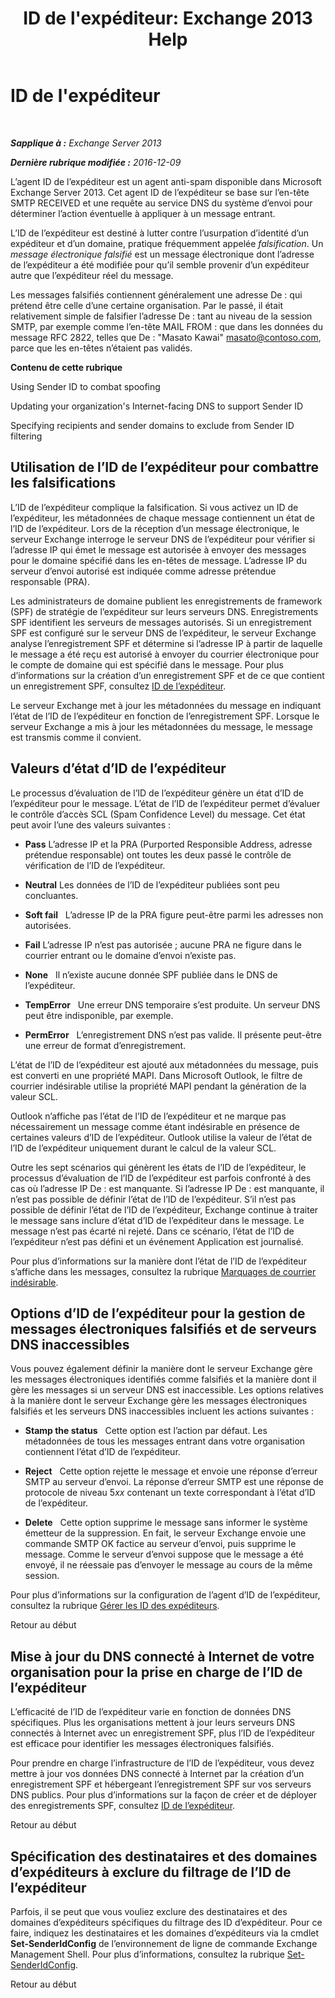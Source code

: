 ﻿---
title: "ID de l'expéditeur: Exchange 2013 Help"
TOCTitle: ID de l'expéditeur
ms:assetid: 0f628f83-df8c-43fb-bf49-7aaa9ec69ab1
ms:mtpsurl: https://technet.microsoft.com/fr-fr/library/Aa996295(v=EXCHG.150)
ms:contentKeyID: 50477564
ms.date: 05/23/2018
mtps_version: v=EXCHG.150
ms.translationtype: MT
---

# ID de l'expéditeur

 

_**Sapplique à :** Exchange Server 2013_

_**Dernière rubrique modifiée :** 2016-12-09_

L’agent ID de l’expéditeur est un agent anti-spam disponible dans Microsoft Exchange Server 2013. Cet agent ID de l’expéditeur se base sur l’en-tête SMTP RECEIVED et une requête au service DNS du système d’envoi pour déterminer l’action éventuelle à appliquer à un message entrant.

L’ID de l’expéditeur est destiné à lutter contre l’usurpation d’identité d’un expéditeur et d’un domaine, pratique fréquemment appelée *falsification*. Un *message électronique falsifié* est un message électronique dont l’adresse de l’expéditeur a été modifiée pour qu’il semble provenir d’un expéditeur autre que l’expéditeur réel du message.

Les messages falsifiés contiennent généralement une adresse De : qui prétend être celle d’une certaine organisation. Par le passé, il était relativement simple de falsifier l’adresse De : tant au niveau de la session SMTP, par exemple comme l’en-tête MAIL FROM : que dans les données du message RFC 2822, telles que De : "Masato Kawai" masato@contoso.com, parce que les en-têtes n’étaient pas validés.

**Contenu de cette rubrique**

Using Sender ID to combat spoofing

Updating your organization's Internet-facing DNS to support Sender ID

Specifying recipients and sender domains to exclude from Sender ID filtering

## Utilisation de l’ID de l’expéditeur pour combattre les falsifications

L’ID de l’expéditeur complique la falsification. Si vous activez un ID de l’expéditeur, les métadonnées de chaque message contiennent un état de l’ID de l’expéditeur. Lors de la réception d’un message électronique, le serveur Exchange interroge le serveur DNS de l’expéditeur pour vérifier si l’adresse IP qui émet le message est autorisée à envoyer des messages pour le domaine spécifié dans les en-têtes de message. L’adresse IP du serveur d’envoi autorisé est indiquée comme adresse prétendue responsable (PRA).

Les administrateurs de domaine publient les enregistrements de framework (SPF) de stratégie de l’expéditeur sur leurs serveurs DNS. Enregistrements SPF identifient les serveurs de messages autorisés. Si un enregistrement SPF est configuré sur le serveur DNS de l’expéditeur, le serveur Exchange analyse l’enregistrement SPF et détermine si l’adresse IP à partir de laquelle le message a été reçu est autorisé à envoyer du courrier électronique pour le compte de domaine qui est spécifié dans le message. Pour plus d’informations sur la création d’un enregistrement SPF et de ce que contient un enregistrement SPF, consultez [ID de l’expéditeur](https://go.microsoft.com/fwlink/p/?linkid=50977).

Le serveur Exchange met à jour les métadonnées du message en indiquant l’état de l’ID de l’expéditeur en fonction de l’enregistrement SPF. Lorsque le serveur Exchange a mis à jour les métadonnées du message, le message est transmis comme il convient.

## Valeurs d’état d’ID de l’expéditeur

Le processus d’évaluation de l’ID de l’expéditeur génère un état d’ID de l’expéditeur pour le message. L’état de l’ID de l’expéditeur permet d’évaluer le contrôle d’accès SCL (Spam Confidence Level) du message. Cet état peut avoir l’une des valeurs suivantes :

  - **Pass** L’adresse IP et la PRA (Purported Responsible Address, adresse prétendue responsable) ont toutes les deux passé le contrôle de vérification de l’ID de l’expéditeur.

  - **Neutral** Les données de l’ID de l’expéditeur publiées sont peu concluantes.

  - **Soft fail**   L’adresse IP de la PRA figure peut-être parmi les adresses non autorisées.

  - **Fail** L’adresse IP n’est pas autorisée ; aucune PRA ne figure dans le courrier entrant ou le domaine d’envoi n’existe pas.

  - **None**   Il n’existe aucune donnée SPF publiée dans le DNS de l’expéditeur.

  - **TempError**   Une erreur DNS temporaire s’est produite. Un serveur DNS peut être indisponible, par exemple.

  - **PermError**   L’enregistrement DNS n’est pas valide. Il présente peut-être une erreur de format d’enregistrement.

L’état de l’ID de l’expéditeur est ajouté aux métadonnées du message, puis est converti en une propriété MAPI. Dans Microsoft Outlook, le filtre de courrier indésirable utilise la propriété MAPI pendant la génération de la valeur SCL.

Outlook n’affiche pas l’état de l’ID de l’expéditeur et ne marque pas nécessairement un message comme étant indésirable en présence de certaines valeurs d’ID de l’expéditeur. Outlook utilise la valeur de l’état de l’ID de l’expéditeur uniquement durant le calcul de la valeur SCL.

Outre les sept scénarios qui génèrent les états de l’ID de l’expéditeur, le processus d’évaluation de l’ID de l’expéditeur est parfois confronté à des cas où l’adresse IP De : est manquante. Si l’adresse IP De : est manquante, il n’est pas possible de définir l’état de l’ID de l’expéditeur. S’il n’est pas possible de définir l’état de l’ID de l’expéditeur, Exchange continue à traiter le message sans inclure d’état d’ID de l’expéditeur dans le message. Le message n’est pas écarté ni rejeté. Dans ce scénario, l’état de l’ID de l’expéditeur n’est pas défini et un événement Application est journalisé.

Pour plus d’informations sur la manière dont l’état de l’ID de l’expéditeur s’affiche dans les messages, consultez la rubrique [Marquages de courrier indésirable](anti-spam-stamps-exchange-2013-help.md).

## Options d’ID de l’expéditeur pour la gestion de messages électroniques falsifiés et de serveurs DNS inaccessibles

Vous pouvez également définir la manière dont le serveur Exchange gère les messages électroniques identifiés comme falsifiés et la manière dont il gère les messages si un serveur DNS est inaccessible. Les options relatives à la manière dont le serveur Exchange gère les messages électroniques falsifiés et les serveurs DNS inaccessibles incluent les actions suivantes :

  - **Stamp the status**   Cette option est l’action par défaut. Les métadonnées de tous les messages entrant dans votre organisation contiennent l’état d’ID de l’expéditeur.

  - **Reject**   Cette option rejette le message et envoie une réponse d’erreur SMTP au serveur d’envoi. La réponse d’erreur SMTP est une réponse de protocole de niveau 5*xx* contenant un texte correspondant à l’état d’ID de l’expéditeur.

  - **Delete**   Cette option supprime le message sans informer le système émetteur de la suppression. En fait, le serveur Exchange envoie une commande SMTP OK factice au serveur d’envoi, puis supprime le message. Comme le serveur d’envoi suppose que le message a été envoyé, il ne réessaie pas d’envoyer le message au cours de la même session.

Pour plus d’informations sur la configuration de l’agent d’ID de l’expéditeur, consultez la rubrique [Gérer les ID des expéditeurs](manage-sender-id-exchange-2013-help.md).

Retour au début

## Mise à jour du DNS connecté à Internet de votre organisation pour la prise en charge de l’ID de l’expéditeur

L’efficacité de l’ID de l’expéditeur varie en fonction de données DNS spécifiques. Plus les organisations mettent à jour leurs serveurs DNS connectés à Internet avec un enregistrement SPF, plus l’ID de l’expéditeur est efficace pour identifier les messages électroniques falsifiés.

Pour prendre en charge l’infrastructure de l’ID de l’expéditeur, vous devez mettre à jour vos données DNS connecté à Internet par la création d’un enregistrement SPF et hébergeant l’enregistrement SPF sur vos serveurs DNS publics. Pour plus d’informations sur la façon de créer et de déployer des enregistrements SPF, consultez [ID de l’expéditeur](https://go.microsoft.com/fwlink/p/?linkid=50977).

Retour au début

## Spécification des destinataires et des domaines d’expéditeurs à exclure du filtrage de l’ID de l’expéditeur

Parfois, il se peut que vous vouliez exclure des destinataires et des domaines d’expéditeurs spécifiques du filtrage des ID d’expéditeur. Pour ce faire, indiquez les destinataires et les domaines d’expéditeurs via la cmdlet **Set-SenderIdConfig** de l’environnement de ligne de commande Exchange Management Shell. Pour plus d’informations, consultez la rubrique [Set-SenderIdConfig](https://technet.microsoft.com/fr-fr/library/aa998859\(v=exchg.150\)).

Retour au début

